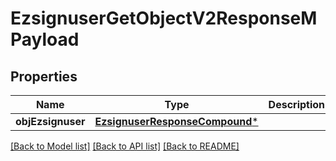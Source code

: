 # EzsignuserGetObjectV2ResponseMPayload

## Properties
Name | Type | Description | Notes
------------ | ------------- | ------------- | -------------
**objEzsignuser** | [**EzsignuserResponseCompound***](EzsignuserResponseCompound.md) |  | 

[[Back to Model list]](../README.md#documentation-for-models) [[Back to API list]](../README.md#documentation-for-api-endpoints) [[Back to README]](../README.md)


